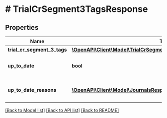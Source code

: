 # # TrialCrSegment3TagsResponse

## Properties

Name | Type | Description | Notes
------------ | ------------- | ------------- | -------------
**trial_cr_segment_3_tags** | [**\OpenAPI\Client\Model\TrialCrSegment3TagsResponseTrialCrSegment3Tags**](TrialCrSegment3TagsResponseTrialCrSegment3Tags.md) |  |
**up_to_date** | **bool** | 集計結果が最新かどうか |
**up_to_date_reasons** | [**\OpenAPI\Client\Model\JournalsResponseJournalsUpToDateReasons[]**](JournalsResponseJournalsUpToDateReasons.md) | 集計が最新でない場合の要因情報 | [optional]

[[Back to Model list]](../../README.md#models) [[Back to API list]](../../README.md#endpoints) [[Back to README]](../../README.md)
